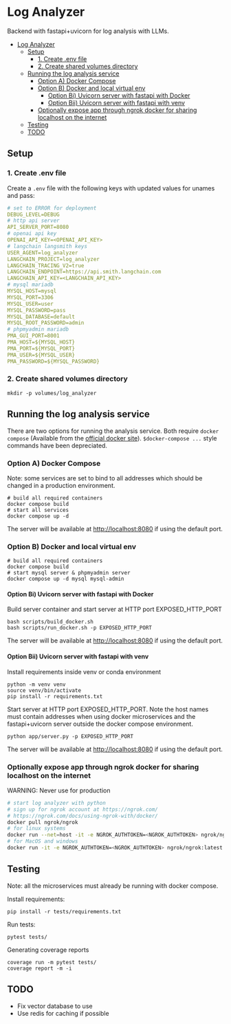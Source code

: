 # Log Analyzer

Backend with fastapi+uvicorn for log analysis with LLMs.

- [Log Analyzer](#log-analyzer)
  - [Setup](#setup)
    - [1. Create .env file](#1-create-env-file)
    - [2. Create shared volumes directory](#2-create-shared-volumes-directory)
  - [Running the log analysis service](#running-the-log-analysis-service)
    - [Option A) Docker Compose](#option-a-docker-compose)
    - [Option B) Docker and local virtual env](#option-b-docker-and-local-virtual-env)
      - [Option Bi) Uvicorn server with fastapi with Docker](#option-bi-uvicorn-server-with-fastapi-with-docker)
      - [Option Bii) Uvicorn server with fastapi with venv](#option-bii-uvicorn-server-with-fastapi-with-venv)
    - [Optionally expose app through ngrok docker for sharing localhost on the internet](#optionally-expose-app-through-ngrok-docker-for-sharing-localhost-on-the-internet)
  - [Testing](#testing)
  - [TODO](#todo)

## Setup

### 1. Create .env file

Create a `.env` file with the following keys with updated values for unames and pass:

```yaml
# set to ERROR for deployment
DEBUG_LEVEL=DEBUG
# http api server
API_SERVER_PORT=8080
# openai api key
OPENAI_API_KEY=<OPENAI_API_KEY>
# langchain langsmith keys
USER_AGENT=log_analyzer
LANGCHAIN_PROJECT=log_analyzer
LANGCHAIN_TRACING_V2=true
LANGCHAIN_ENDPOINT=https://api.smith.langchain.com
LANGCHAIN_API_KEY=<LANGCHAIN_API_KEY>
# mysql mariadb
MYSQL_HOST=mysql
MYSQL_PORT=3306
MYSQL_USER=user
MYSQL_PASSWORD=pass
MYSQL_DATABASE=default
MYSQL_ROOT_PASSWORD=admin
# phpmyadmin mariadb
PMA_GUI_PORT=8001
PMA_HOST=${MYSQL_HOST}
PMA_PORT=${MYSQL_PORT}
PMA_USER=${MYSQL_USER}
PMA_PASSWORD=${MYSQL_PASSWORD}
```

### 2. Create shared volumes directory

```shell
mkdir -p volumes/log_analyzer
```

## Running the log analysis service

There are two options for running the analysis service. Both require `docker compose` (Available from the [official docker site](https://docs.docker.com/compose/install/)). `$docker-compose ...` style commands have been depreciated.

### Option A) Docker Compose

Note: some services are set to bind to all addresses which should be changed in a production environment.

```shell
# build all required containers
docker compose build
# start all services
docker compose up -d
```

The server will be available at <http://localhost:8080> if using the default port.

### Option B) Docker and local virtual env

```shell
# build all required containers
docker compose build
# start mysql server & phpmyadmin server
docker compose up -d mysql mysql-admin
```

#### Option Bi) Uvicorn server with fastapi with Docker

Build server container and start server at HTTP port EXPOSED_HTTP_PORT

```shell
bash scripts/build_docker.sh
bash scripts/run_docker.sh -p EXPOSED_HTTP_PORT
```

The server will be available at <http://localhost:8080> if using the default port.

#### Option Bii) Uvicorn server with fastapi with venv

Install requirements inside venv or conda environment

```shell
python -m venv venv
source venv/bin/activate
pip install -r requirements.txt
```

Start server at HTTP port EXPOSED_HTTP_PORT. Note the host names must contain addresses when using docker microservices and the fastapi+uvicorn server outside the docker compose environment.

```shell
python app/server.py -p EXPOSED_HTTP_PORT
```

The server will be available at <http://localhost:8080> if using the default port.

### Optionally expose app through ngrok docker for sharing localhost on the internet

WARNING: Never use for production

```bash
# start log analyzer with python
# sign up for ngrok account at https://ngrok.com/
# https://ngrok.com/docs/using-ngrok-with/docker/
docker pull ngrok/ngrok
# for linux systems
docker run --net=host -it -e NGROK_AUTHTOKEN=<NGROK_AUTHTOKEN> ngrok/ngrok:latest http <EXPOSED_HTTP_PORT>
# for MacOS and windows
docker run -it -e NGROK_AUTHTOKEN=<NGROK_AUTHTOKEN> ngrok/ngrok:latest http host.docker.internal:<EXPOSED_HTTP_PORT>
```

## Testing

Note: all the microservices must already be running with docker compose.

Install requirements:

```shell
pip install -r tests/requirements.txt
```

Run tests:

```shell
pytest tests/
```

Generating coverage reports

```shell
coverage run -m pytest tests/
coverage report -m -i
```

## TODO

-   Fix vector database to use
-   Use redis for caching if possible
